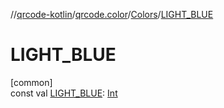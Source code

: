 //[qrcode-kotlin](../../../index.md)/[qrcode.color](../index.md)/[Colors](index.md)/[LIGHT_BLUE](-l-i-g-h-t_-b-l-u-e.md)

# LIGHT_BLUE

[common]\
const val [LIGHT_BLUE](-l-i-g-h-t_-b-l-u-e.md): [Int](https://kotlinlang.org/api/latest/jvm/stdlib/kotlin/-int/index.html)
